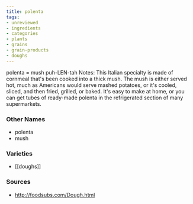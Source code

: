 ```yaml
---
title: polenta
tags:
- unreviewed
- ingredients
- categories
- plants
- grains
- grain-products
- doughs
---
```

polenta = mush puh-LEN-tah Notes: This Italian specialty is made of cornmeal that's been cooked into a thick mush. The mush is either served hot, much as Americans would serve mashed potatoes, or it's cooled, sliced, and then fried, grilled, or baked. It's easy to make at home, or you can get tubes of ready-made polenta in the refrigerated section of many supermarkets.

### Other Names

* polenta
* mush

### Varieties

* [[doughs]]

### Sources
* http://foodsubs.com/Dough.html
